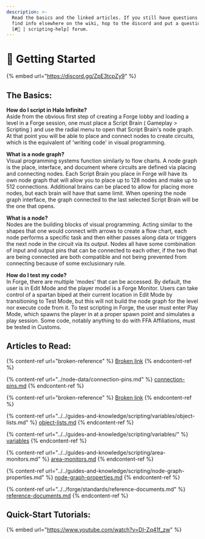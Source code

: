 ```yaml
---
description: >-
  Read the basics and the linked articles. If you still have questions and can't
  find info elsewhere on the wiki, hop to the discord and put a question in the
  [#🤷 | scripting-help] forum.
---
```


# 🔰 Getting Started

{% embed url="https://discord.gg/ZpE3tcpZy9" %}

## The Basics:

**How do I script in Halo Infinite?**\
Aside from the obvious first step of creating a Forge lobby and loading a level in a Forge session, one must place a Script Brain ( Gameplay > Scripting ) and use the radial menu to open that Script Brain's node graph. At that point you will be able to place and connect nodes to create circuits, which is the equivalent of 'writing code' in visual programming.

**What is a node graph?**\
Visual programming systems function similarly to flow charts. A node graph is the place, interface, and document where circuits are defined via placing and connecting nodes. Each Script Brain you place in Forge will have its own node graph that will allow you to place up to 128 nodes and make up to 512 connections. Additional brains can be placed to allow for placing more nodes, but each brain will have that same limit. When opening the node graph interface, the graph connected to the last selected Script Brain will be the one that opens.

**What is a node?**\
Nodes are the building blocks of visual programming. Acting similar to the shapes that one would connect with arrows to create a flow chart, each node performs a specific task and then either passes along data or triggers the next node in the circuit via its output. Nodes all have some combination of input and output pins that can be connected to each other, if the two that are being connected are both compatible and not being prevented from connecting because of some exclusionary rule.

**How do I test my code?**\
In Forge, there are multiple 'modes' that can be accessed. By default, the user is in Edit Mode and the player model is a Forge Monitor. Users can take control of a spartan biped at their current location in Edit Mode by transitioning to Test Mode, but this will not build the node graph for the level nor execute code from it. To test scripting in Forge, the user must enter Play Mode, which spawns the player in at a proper spawn point and simulates a play session. Some code, notably anything to do with FFA Affiliations, must be tested in Customs.

## Articles to Read:

{% content-ref url="broken-reference" %}
[Broken link](broken-reference)
{% endcontent-ref %}

{% content-ref url="../node-data/connection-pins.md" %}
[connection-pins.md](../node-data/connection-pins.md)
{% endcontent-ref %}

{% content-ref url="broken-reference" %}
[Broken link](broken-reference)
{% endcontent-ref %}

{% content-ref url="../../guides-and-knowledge/scripting/variables/object-lists.md" %}
[object-lists.md](../../guides-and-knowledge/scripting/variables/object-lists.md)
{% endcontent-ref %}

{% content-ref url="../../guides-and-knowledge/scripting/variables/" %}
[variables](../../guides-and-knowledge/scripting/variables/)
{% endcontent-ref %}

{% content-ref url="../../guides-and-knowledge/scripting/area-monitors.md" %}
[area-monitors.md](../../guides-and-knowledge/scripting/area-monitors.md)
{% endcontent-ref %}

{% content-ref url="../../guides-and-knowledge/scripting/node-graph-properties.md" %}
[node-graph-properties.md](../../guides-and-knowledge/scripting/node-graph-properties.md)
{% endcontent-ref %}

{% content-ref url="../../forge/standards/reference-documents.md" %}
[reference-documents.md](../../forge/standards/reference-documents.md)
{% endcontent-ref %}

## Quick-Start Tutorials:

{% embed url="https://www.youtube.com/watch?v=DI-Zq41f_zw" %}
